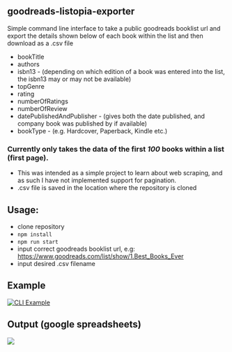 ## goodreads-listopia-exporter

Simple command line interface to take a public goodreads booklist url and export the details shown below of each book within the list and then download as a .csv file

- bookTitle
- authors
- isbn13 - (depending on which edition of a book was entered into the list, the isbn13 may or may not be available)
- topGenre
- rating
- numberOfRatings
- numberOfReview
- datePublishedAndPublisher - (gives both the date published, and company book was published by if available)
- bookType - (e.g. Hardcover, Paperback, Kindle etc.)

### Currently only takes the data of the first _100_ books within a list (first page).

- This was intended as a simple project to learn about web scraping, and as such I have not implemented support for pagination.
- .csv file is saved in the location where the repository is cloned

## Usage:

- clone repository
- `npm install`
- `npm run start`
- input correct goodreads booklist url, e.g: https://www.goodreads.com/list/show/1.Best_Books_Ever
- input desired .csv filename

## Example

[![CLI Example](https://i.gyazo.com/5281f3a2fea777993b4efbed440983d2.gif)](https://gyazo.com/5281f3a2fea777993b4efbed440983d2)

## Output (google spreadsheets)
  <p float="left">
      <img src="https://i.gyazo.com/b5544fd9f80c7459330bba4f6a2f8f2a.png">
    </p>
